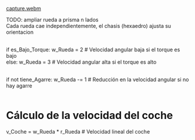 [capture.webm](https://github.com/user-attachments/assets/5b9201d3-3fb0-44ad-af97-473407223687)

TODO: ampliar rueda a prisma n lados<br>
Cada rueda cae independientemente, el chasis (hexaedro) ajusta su orientacion<br><br>

if es_Bajo_Torque: w_Rueda = 2  # Velocidad angular baja si el torque es bajo<br>
else: w_Rueda = 3  # Velocidad angular alta si el torque es alto<br><br>

if not tiene_Agarre: w_Rueda -= 1  # Reducción en la velocidad angular si no hay agarre<br><br>

# Cálculo de la velocidad del coche<br>
v_Coche = w_Rueda * r_Rueda  # Velocidad lineal del coche

